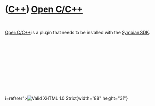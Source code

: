 



 

 

 

 

 

([C++](Cpp.htm)) [Open C/C++](CppOpenCpp.htm)
=============================================

 

[Open C/C++](CppOpenCpp.htm) is a plugin that needs to be installed with
the [Symbian SDK](CppSymbianSdk.htm).

 

 

 

 

 





 




i=referer"&gt;![Valid XHTML 1.0 Strict](valid-xhtml10.png){width="88"
height="31"}
